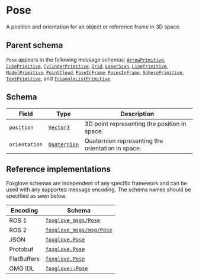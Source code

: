 # Pose

A position and orientation for an object or reference frame in 3D space.

## Parent schema

`Pose` appears in the following message schemas: [`ArrowPrimitive`](./arrow-primitive.md), [`CubePrimitive`](./cube-primitive.md), [`CylinderPrimitive`](./cylinder-primitive.md), [`Grid`](./grid.md), [`LaserScan`](./laser-scan.md), [`LinePrimitive`](./line-primitive.md), [`ModelPrimitive`](./model-primitive.md), [`PointCloud`](./point-cloud.md), [`PoseInFrame`](./pose-in-frame.md), [`PosesInFrame`](./poses-in-frame.md), [`SpherePrimitive`](./sphere-primitive.md), [`TextPrimitive`](./text-primitive.md), and [`TriangleListPrimitive`](./triangle-list-primitive.md).

## Schema

| Field         | Type                            | Description                                       |
| ------------- | ------------------------------- | ------------------------------------------------- |
| `position`    | [`Vector3`](./vector3.md)       | 3D point representing the position in space.      |
| `orientation` | [`Quaternion`](./quaternion.md) | Quaternion representing the orientation in space. |

## Reference implementations

Foxglove schemas are independent of any specific framework and can be used with any supported message encoding. The schema names should be specified as seen below:

| Encoding    | Schema                                                                                                  |
| ----------- | ------------------------------------------------------------------------------------------------------- |
| ROS 1       | [`foxglove_msgs/Pose`](https://docs.ros.org/en/noetic/api/geometry_msgs/html/msg/Pose.html)             |
| ROS 2       | [`foxglove_msgs/msg/Pose`](https://docs.ros2.org/galactic/api/geometry_msgs/msg/Pose.html)              |
| JSON        | [`foxglove.Pose`](https://github.com/foxglove/foxglove-sdk/blob/main/schemas/jsonschema/Pose.json)      |
| Protobuf    | [`foxglove.Pose`](https://github.com/foxglove/foxglove-sdk/blob/main/schemas/proto/foxglove/Pose.proto) |
| FlatBuffers | [`foxglove.Pose`](https://github.com/foxglove/foxglove-sdk/blob/main/schemas/flatbuffer/Pose.fbs)       |
| OMG IDL     | [`foxglove::Pose`](https://github.com/foxglove/foxglove-sdk/blob/main/schemas/omgidl/foxglove/Pose.idl) |
